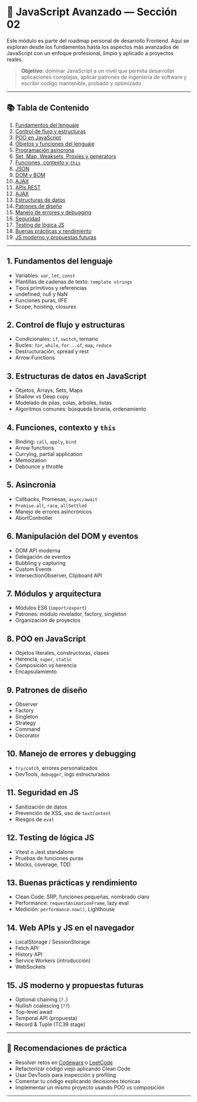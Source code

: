 # 🧠 JavaScript Avanzado — Sección 02

Este módulo es parte del roadmap personal de desarrollo Frontend. Aquí se exploran desde los fundamentos hasta los aspectos más avanzados de JavaScript con un enfoque profesional, limpio y aplicado a proyectos reales.

> **Objetivo:** dominar JavaScript a un nivel que permita desarrollar aplicaciones complejas, aplicar patrones de ingeniería de software y escribir código mantenible, probado y optimizado.

---

## 📚 Tabla de Contenido

1. [Fundamentos del lenguaje](#1-fundamentos-del-lenguaje)
2. [Control de flujo y estructuras](#2-control-de-flujo-y-estructuras)
3. [POO en JavaScript](#3-poo)
4. [Objetos y funciones del lenguaje](#4-objetos-y-funciones)
5. [Programación asíncrona](#5-asincronia)
6. [Set, Map, Weaksets, Proxies y generators](#6-nuevos-tipos)
7. [Funciones, contexto y `this`](#7-funciones-contexto-y-this)
8. [JSON](#8-json)
9. [DOM y BOM](#9-DOM-y-BOM)
10. [AJAX](#10-ajax)
11. [APIs REST](#10-apis)
12. [AJAX](#10-ajax)
13. [Estructuras de datos](#13-estructuras-de-datos)
14. [Patrones de diseño](#14-patrones-de-diseño)
15. [Manejo de errores y debugging](#15-manejo-de-errores-y-debugging)
16. [Seguridad](#16-seguridad)
17. [Testing de lógica JS](#17-testing-de-lógica-js)
18. [Buenas prácticas y rendimiento](#18-buenas-prácticas-y-rendimiento)
19. [JS moderno y propuestas futuras](#19-js-moderno-y-propuestas-futuras)

---

## 1. Fundamentos del lenguaje

- Variables: `var`, `let`, `const`
- Plantillas de cadenas de texto: `template strings`
- Tipos primitivos y referencias
- undefined, null y NaN
- Funciones puras, IIFE
- Scope, hoisting, closures

## 2. Control de flujo y estructuras

- Condicionales: `if`, `switch`, ternario
- Bucles: `for`, `while`, `for...of`, `map`, `reduce`
- Destructuración, spread y rest
- Arrow Functions

## 3. Estructuras de datos en JavaScript

- Objetos, Arrays, Sets, Maps
- Shallow vs Deep copy
- Modelado de pilas, colas, árboles, listas
- Algoritmos comunes: búsqueda binaria, ordenamiento

## 4. Funciones, contexto y `this`

- Binding: `call`, `apply`, `bind`
- Arrow functions
- Currying, partial application
- Memoization
- Debounce y throttle

## 5. Asincronía

- Callbacks, Promesas, `async/await`
- `Promise.all`, `race`, `allSettled`
- Manejo de errores asincrónicos
- AbortController

## 6. Manipulación del DOM y eventos

- DOM API moderna
- Delegación de eventos
- Bubbling y capturing
- Custom Events
- IntersectionObserver, Clipboard API

## 7. Módulos y arquitectura

- Módulos ES6 (`import/export`)
- Patrones: módulo revelador, factory, singleton
- Organización de proyectos

## 8. POO en JavaScript

- Objetos literales, constructoras, clases
- Herencia, `super`, `static`
- Composición vs herencia
- Encapsulamiento

## 9. Patrones de diseño

- Observer
- Factory
- Singleton
- Strategy
- Command
- Decorator

## 10. Manejo de errores y debugging

- `try/catch`, errores personalizados
- DevTools, `debugger`, logs estructurados

## 11. Seguridad en JS

- Sanitización de datos
- Prevención de XSS, uso de `textContent`
- Riesgos de `eval`

## 12. Testing de lógica JS

- Vitest o Jest standalone
- Pruebas de funciones puras
- Mocks, coverage, TDD

## 13. Buenas prácticas y rendimiento

- Clean Code: SRP, funciones pequeñas, nombrado claro
- Performance: `requestAnimationFrame`, lazy eval
- Medición: `performance.now()`, Lighthouse

## 14. Web APIs y JS en el navegador

- LocalStorage / SessionStorage
- Fetch API
- History API
- Service Workers (introducción)
- WebSockets

## 15. JS moderno y propuestas futuras

- Optional chaining (`?.`)
- Nullish coalescing (`??`)
- Top-level await
- Temporal API (propuesta)
- Record & Tuple (TC39 stage)

---

## 🧪 Recomendaciones de práctica

- Resolver retos en [Codewars](https://www.codewars.com) o [LeetCode](https://leetcode.com)
- Refactorizar código viejo aplicando Clean Code
- Usar DevTools para inspección y profiling
- Comentar tu código explicando decisiones técnicas
- Implementar un mismo proyecto usando POO vs composición

---
